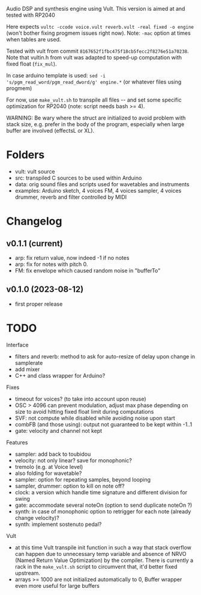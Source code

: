 
Audio DSP and synthesis engine using Vult. This version is aimed at and tested with RP2040

Here expects `vultc -ccode voice.vult reverb.vult -real fixed -o engine ` (won't bother fixing progmem issues right now). Note: `-mac` option at times when tables are used.

Tested with vult from commit `8167652f1fbc475f18cb5fecc2f8276e51a70238`. Note that vultin.h from vult was adapted to speed-up computation with fixed float (`fix_mul`).

In case arduino template is used: `sed -i 's/pgm_read_word/pgm_read_dword/g' engine.*` (or whatever files using progmem)

For now, use `make_vult.sh` to transpile all files -- and set some specific optimization for RP2040 (note: script needs bash >= 4).

WARNING: Be wary where the struct are initialized to avoid problem with stack size, e.g. prefer in the body of the program, especially when large buffer are involved (effectsL or XL).

# Folders

- vult: vult source
- src: transpiled C sources to be used within Arduino
- data: orig sound files and scripts used for wavetables and instruments
- examples: Arduino sketch, 4 voices FM, 4 voices sampler, 4 voices drummer, reverb and filter controlled by MIDI

# Changelog

## v0.1.1 (current)

- arp: fix return value, now indeed -1 if no notes
- arp: fix for notes with pitch 0.
- FM: fix envelope which caused random noise in "bufferTo"

## v0.1.0 (2023-08-12)

- first proper release

# TODO

Interface

- filters and reverb: method to ask for auto-resize of delay upon change in samplerate
- add mixer
- C++ and class wrapper for Arduino?

Fixes

- timeout for voices? (to take into account upon reuse)
- OSC > 4096 can prevent modulation, adjust max phase depending on size to avoid hitting fixed float limit during computations
- SVF: not compute while disabled while avoiding noise upon start
- combFB (and those using): output not guaranteed to be kept within -1..1
- gate: velocity and channel not kept

Features

- sampler: add back to toubidou
- velocity: not only linear? save for monophonic?
- tremolo (e.g. at Voice level)
- also folding for wavetable?
- sampler: option for repeating samples, beyond looping
- sampler, drummer: option to kill on note off?
- clock: a version which handle time signature and different division for swing
- gate: accommodate several noteOn (option to send duplicate noteOn ?)
- synth: in case of monophonic option to retrigger for each note (already change velocity)?
- synth: implement sostenuto pedal?

Vult

- at this time Vult transpile init function in such a way that stack overflow can happen due to unnecessary temp variable and absence of NRVO (Named Return Value Optimization) by the compiler. There is currently a rack in the `make_vult.sh` script to circumvent that, it'd better fixed upstream.
- arrays >= 1000 are not initialized automatically to 0, Buffer wrapper even more useful for large buffers
